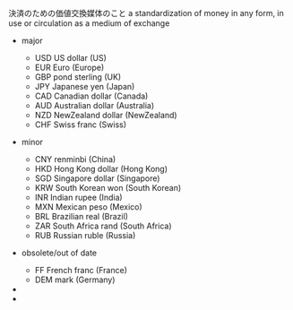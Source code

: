 決済のための価値交換媒体のこと
a standardization of money in any form, in use or circulation as a medium of exchange
- major
    - USD US dollar (US)
    - EUR Euro (Europe)
    - GBP pond sterling (UK)
    - JPY Japanese yen (Japan)
    - CAD Canadian dollar (Canada)
    - AUD Australian dollar (Australia)
    - NZD NewZealand dollar (NewZealand)
    - CHF Swiss franc (Swiss)
- minor
    - CNY renminbi (China)
    - HKD Hong Kong dollar (Hong Kong)
    - SGD Singapore dollar (Singapore)
    - KRW South Korean won (South Korean)
    - INR Indian rupee (India)
    - MXN Mexican peso (Mexico)
    - BRL Brazilian real (Brazil)
    - ZAR South Africa rand (South Africa)
    - RUB Russian ruble (Russia)
- obsolete/out of date
    - FF French franc (France)
    - DEM mark (Germany)

- 
- 